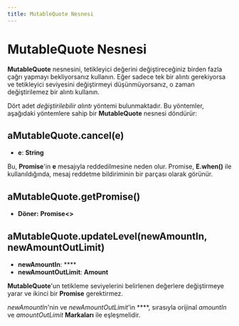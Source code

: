 ```yaml
---
title: MutableQuote Nesnesi
---
```


# MutableQuote Nesnesi

**MutableQuote** nesnesini, tetikleyici değerini değiştireceğiniz birden fazla çağrı yapmayı bekliyorsanız kullanın. Eğer sadece tek bir alıntı gerekiyorsa ve tetikleyici seviyesini değiştirmeyi düşünmüyorsanız, o zaman değiştirilemez bir alıntı kullanın.

Dört adet _değiştirilebilir alıntı_ yöntemi bulunmaktadır. Bu yöntemler, aşağıdaki yöntemlere sahip bir **MutableQuote** nesnesi döndürür:

## aMutableQuote.cancel(e)

- **e**: **String**

Bu, **Promise**'in **e** mesajıyla reddedilmesine neden olur. Promise, **E.when()** ile kullanıldığında, mesaj reddetme bildiriminin bir parçası olarak görünür.

## aMutableQuote.getPromise()

- **Döner:** **Promise&lt;>**

## aMutableQuote.updateLevel(newAmountIn, newAmountOutLimit)

- **newAmountIn**: ****
- **newAmountOutLimit**: **Amount**

**MutableQuote**'un tetikleme seviyelerini belirlenen değerlere değiştirmeye yarar ve ikinci bir **Promise** gerektirmez.

_newAmountIn_'nin ve _newAmountOutLimit_'in ****, sırasıyla orijinal _amountIn_ ve _amountOutLimit_ **Markaları** ile eşleşmelidir.